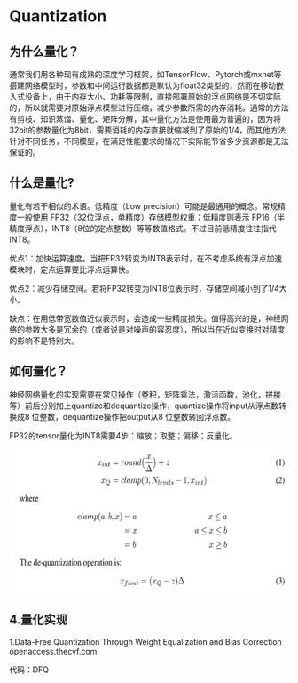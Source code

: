 # Quantization

## 为什么量化？

通常我们用各种现有成熟的深度学习框架，如TensorFlow、Pytorch或mxnet等搭建网络模型时，参数和中间运行数据都是默认为float32类型的，然而在移动嵌入式设备上，由于内存大小、功耗等限制，直接部署原始的浮点网络是不切实际的，所以就需要对原始浮点模型进行压缩，减少参数所需的内存消耗。通常的方法有剪枝、知识蒸馏、量化、矩阵分解，其中量化方法是使用最为普遍的，因为将32bit的参数量化为8bit，需要消耗的内存直接就缩减到了原始的1/4，而其他方法针对不同任务，不同模型，在满足性能要求的情况下实际能节省多少资源都是无法保证的。

## 什么是量化?

量化有若干相似的术语。低精度（Low precision）可能是最通用的概念。常规精度一般使用 FP32（32位浮点，单精度）存储模型权重；低精度则表示 FP16（半精度浮点），INT8（8位的定点整数）等等数值格式。不过目前低精度往往指代 INT8。

优点1：加快运算速度。当把FP32转变为INT8表示时，在不考虑系统有浮点加速模块时，定点运算要比浮点运算快。

优点2：减少存储空间。若将FP32转变为INT8位表示时，存储空间减小到了1/4大小。

缺点：在用低带宽数值近似表示时，会造成一些精度损失。值得高兴的是，神经网络的参数大多是冗余的（或者说是对噪声的容忍度），所以当在近似变换时对精度的影响不是特别大。

## 如何量化？

神经网络量化的实现需要在常见操作（卷积，矩阵乘法，激活函数，池化，拼接等）前后分别加上quantize和dequantize操作，quantize操作将input从浮点数转换成8 位整数，dequantize操作把output从8 位整数转回浮点数。

FP32的tensor量化为INT8需要4步：缩放；取整；偏移；反量化。

![image](https://github.com/xue1234730/Quantization/blob/main/quantization.jpg)

## 4.量化实现

1.Data-Free Quantization Through Weight Equalization and Bias Correction​openaccess.thecvf.com

代码：DFQ
